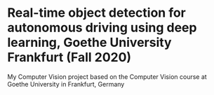 # Real-time object detection for autonomous driving using deep learning, Goethe University Frankfurt (Fall 2020)
My Computer Vision project based on the Computer Vision course at Goethe University in Frankfurt, Germany
